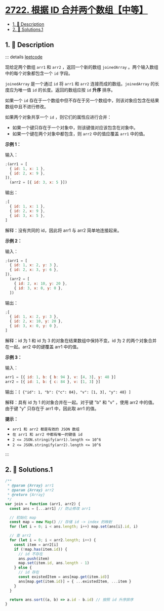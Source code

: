 # [2722. 根据 ID 合并两个数组【中等】](https://github.com/tnotesjs/TNotes.leetcode/tree/main/notes/2722.%20%E6%A0%B9%E6%8D%AE%20ID%20%E5%90%88%E5%B9%B6%E4%B8%A4%E4%B8%AA%E6%95%B0%E7%BB%84%E3%80%90%E4%B8%AD%E7%AD%89%E3%80%91)

<!-- region:toc -->

- [1. 📝 Description](#1--description)
- [2. 🎯 Solutions.1](#2--solutions1)

<!-- endregion:toc -->

## 1. 📝 Description

::: details [leetcode](https://leetcode.cn/problems/join-two-arrays-by-id)

现给定两个数组 `arr1` 和 `arr2` ，返回一个新的数组 `joinedArray` 。两个输入数组中的每个对象都包含一个 `id` 字段。

`joinedArray` 是一个通过 `id` 将 `arr1` 和 `arr2` 连接而成的数组。`joinedArray` 的长度应为唯一值 `id` 的长度。返回的数组应按 `id` **升序** 排序。

如果一个 `id` 存在于一个数组中但不存在于另一个数组中，则该对象应包含在结果数组中且不进行修改。

如果两个对象共享一个 `id` ，则它们的属性应进行合并：

- 如果一个键只存在于一个对象中，则该键值对应该包含在对象中。
- 如果一个键在两个对象中都包含，则 `arr2` 中的值应覆盖 `arr1` 中的值。

**示例 1：**

输入：

```js
;(arr1 = [
  { id: 1, x: 1 },
  { id: 2, x: 9 },
]),
  (arr2 = [{ id: 3, x: 5 }])
```

输出：

```js
;[
  { id: 1, x: 1 },
  { id: 2, x: 9 },
  { id: 3, x: 5 },
]
```

解释：没有共同的 id，因此将 arr1 与 arr2 简单地连接起来。

**示例 2：**

输入：

```js
;(arr1 = [
  { id: 1, x: 2, y: 3 },
  { id: 2, x: 3, y: 6 },
]),
  (arr2 = [
    { id: 2, x: 10, y: 20 },
    { id: 3, x: 0, y: 0 },
  ])
```

输出：

```js
;[
  { id: 1, x: 2, y: 3 },
  { id: 2, x: 10, y: 20 },
  { id: 3, x: 0, y: 0 },
]
```

解释：id 为 1 和 id 为 3 的对象在结果数组中保持不变。id 为 2 的两个对象合并在一起。arr2 中的键覆盖 arr1 中的值。

**示例 3：**

输入：

```js
arr1 = [{ id: 1, b: { b: 94 }, v: [4, 3], y: 48 }]
arr2 = [{ id: 1, b: { c: 84 }, v: [1, 3] }]
```

输出：`[ {"id": 1, "b": {"c": 84}, "v": [1, 3], "y": 48} ]`

解释：具有 id 为 1 的对象合并在一起。对于键 "b" 和 "v" ，使用 arr2 中的值。由于键 "y" 只存在于 arr1 中，因此取 arr1 的值。

**提示：**

- `arr1 和 arr2 都是有效的 JSON 数组`
- `在 arr1 和 arr2 中都有唯一的键值 id`
- `2 <= JSON.stringify(arr1).length <= 10^6`
- `2 <= JSON.stringify(arr2).length <= 10^6`

:::

## 2. 🎯 Solutions.1

```javascript
/**
 * @param {Array} arr1
 * @param {Array} arr2
 * @return {Array}
 */
var join = function (arr1, arr2) {
  const ans = [...arr1] // 防止修改 arr1

  // 初始化 map
  const map = new Map() // 存储 id -> index 的映射
  for (let i = 0; i < ans.length; i++) map.set(ans[i].id, i)

  // 查 arr2
  for (let i = 0; i < arr2.length; i++) {
    const item = arr2[i]
    if (!map.has(item.id)) {
      // id 不存在
      ans.push(item)
      map.set(item.id, ans.length - 1)
    } else {
      // id 存在
      const existedItem = ans[map.get(item.id)]
      ans[map.get(item.id)] = { ...existedItem, ...item }
    }
  }

  return ans.sort((a, b) => a.id - b.id) // 按照 id 升序排序
}
```
